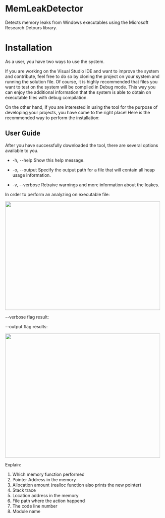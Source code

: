 # MemLeakDetector
Detects memory leaks from Windows executables using the Microsoft Research Detours library.

# Installation
As a user, you have two ways to use the system.

If you are working on the Visual Studio IDE and want to improve the system and contribute, feel free to do so by cloning the project on your system and running the solution file. Of course, it is highly recommended that files you want to test on the system will be compiled in Debug mode. This way you can enjoy the additional information that the system is able to obtain on executable files with debug compilation.

On the other hand, if you are interested in using the tool for the purpose of developing your projects, you have come to the right place!
Here is the recommended way to perform the installation:

## User Guide
After you have successfully downloaded the tool, there are several options available to you.

* -h, --help         Show this help message.

*  -o, --output      Specify the output path for a file that will contain all heap usage information.

*  -v, --verbose     Retraive warnings and more information about the leakes.

In order to perform an analyzing on executable file:

<img src=https://user-images.githubusercontent.com/57367786/122337987-bc143280-cf47-11eb-8bb3-2c67ce919eab.png width="500" height="350" />

--verbose flag result:

--output flag results:

<img src=https://user-images.githubusercontent.com/57367786/122339574-f1218480-cf49-11eb-8430-fe81397570cc.png width="500" height="400" />

Explain:
1. Which memory function performed  
2. Pointer Address in the memory
3. Allocation amount (realloc function also prints the new pointer)
4. Stack trace 
5. Location address in the memory 
6. File path where the action happend 
7. The code line number  
8. Module name
